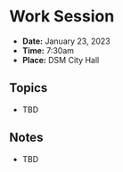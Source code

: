 # Work Session

- **Date:** January 23, 2023
- **Time:** 7:30am
- **Place:** DSM City Hall

## Topics

- TBD

## Notes

- TBD
